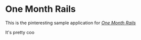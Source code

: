 # One Month Rails

This is the pinteresting sample application for
[*One Month Rails*](http://onemonthrails.com)

It's pretty coo
